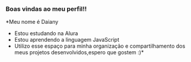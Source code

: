 ### Boas vindas ao meu perfil!!

*Meu nome é Daiany

- Estou estudando na Alura
- Estou aprendendo a linguagem JavaScript
- Utilizo esse espaço para minha organização e compartilhamento dos meus projetos desenvolvidos,espero que gostem :)*
